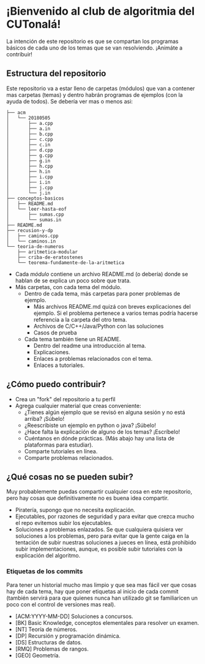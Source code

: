 # ¡Bienvenido al club de algoritmia del CUTonalá!

La intención de este repositorio es que se compartan los programas básicos de cada uno de los temas que se van resolviendo. ¡Animáte a contribuir!

## Estructura del repositorio
Este repositorio va a estar lleno de carpetas (módulos) que van a contener mas carpetas (temas) y dentro habrán programas de ejemplos (con la ayuda de todos).
Se debería ver mas o menos asi:
```
├── acm
│   └── 20180505
│       ├── a.cpp
│       ├── a.in
│       ├── b.cpp
│       ├── c.cpp
│       ├── c.in
│       ├── d.cpp
│       ├── g.cpp
│       ├── g.in
│       ├── h.cpp
│       ├── h.in
│       ├── i.cpp
│       ├── i.in
│       ├── j.cpp
│       └── j.in
├── conceptos-basicos
│   ├── README.md
│   └── leer-hasta-eof
│       ├── sumas.cpp
│       └── sumas.in
├── README.md
├── recusion-y-dp
│   ├── caminos.cpp
│   └── caminos.in
└── teoria-de-numeros
    ├── aritmetica-modular
    ├── criba-de-eratostenes
    └── teorema-fundamente-de-la-aritmetica
```

- Cada *módulo* contiene un archivo README.md (o debería) donde se hablan de se explica un poco sobre que trata.
- Más carpetas, con cada tema del módulo.
  + Dentro de cada tema, más carpetas para poner problemas de ejemplo.
    + Más archivos README.md quizá con breves explicaciones del ejemplo. Si el problema pertenece a varios temas podría hacerse referencia a la carpeta del otro tema.
    + Archivos de C/C++/Java/Python con las soluciones
    + Casos de prueba
  + Cada tema también tiene un README.
    + Dentro del readme una introducción al tema.
    + Explicaciones.
    + Enlaces a problemas relacionados con el tema.
    + Enlaces a tutoriales.

## ¿Cómo puedo contribuir?
- Crea un "fork" del repositorio a tu perfil
- Agrega cualquier material que creas conveniente:
  + ¿Tienes algún ejemplo que se revisó en alguna sesión y no está arriba? ¡Súbelo!
  + ¿Reescribiste un ejemplo en python o java? ¡Súbelo!
  + ¿Hace falta la explicación de alguno de los temas? ¡Escríbelo!
  + Cuéntanos en dónde prácticas. (Más abajo hay una lista de plataformas para estudiar).
  + Comparte tutoriales en línea.
  + Comparte problemas relacionados.

## ¿Qué cosas no se pueden subir?
Muy probablemente puedas compartir cualquier cosa en este repositorio, pero hay cosas que definitivamente no es buena idea compartir.
+ Piratería, supongo que no necesita explicación.
+ Ejecutables, por razones de seguridad y para evitar que crezca mucho el repo evitemos subir los ejecutables.
+ Soluciones a problemas enlazados. Se que cualquiera quisiera ver soluciones a los problemas, pero para evitar que la gente caiga en la tentación de subir nuestras soluciones a jueces en línea, está prohibido subir implementaciones, aunque, es posible subir tutoriales con la explicación del algoritmo.

### Etiquetas de los commits
Para tener un historial mucho mas limpio y que sea mas fácil ver que cosas hay de cada tema, hay que poner etiquetas al inicio de cada commit (también servirá para que quienes nunca han utilizado git se familiaricen un poco con el control de versiones mas real).

- [ACM:YYYY-MM-DD] Soluciones a concursos.
- [BK] Basic Knowledge, conceptos elementales para resolver un examen.
- [NT] Teoría de números.
- [DP] Recursión y programación dinámica.
- [DS] Estructuras de datos.
- [RMQ] Problemas de rangos.
- [GEO] Geometría.
